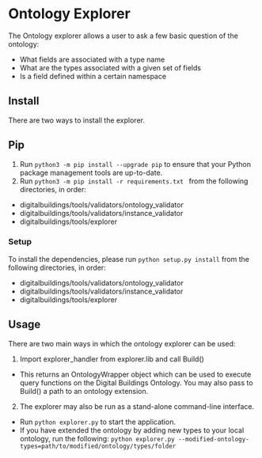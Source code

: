 # Ontology Explorer

The Ontology explorer allows a user to ask a few basic question of the ontology:
* What fields are associated with a type name
* What are the types associated with a given set of fields
* Is a field defined within a certain namespace

## Install

There are two ways to install the explorer.

## Pip

1. Run `python3 -m pip install --upgrade pip` to ensure that your Python package management tools are up-to-date.
2. Run `python3 -m pip install -r requirements.txt ` from the following directories, in order:
* digitalbuildings/tools/validators/ontology_validator
* digitalbuildings/tools/validators/instance_validator
* digitalbuildings/tools/explorer

### Setup
To install the dependencies, please run `python setup.py install` from the following directories, in order:
* digitalbuildings/tools/validators/ontology_validator
* digitalbuildings/tools/validators/instance_validator
* digitalbuildings/tools/explorer

## Usage
There are two main ways in which the ontology explorer can be used:
1. Import explorer_handler from explorer.lib and call Build()
  * This returns an OntologyWrapper object which can be used to execute query functions on the Digital Buildings Ontology. You may also pass to Build() a path to an ontology extension.
2. The explorer may also be run as a stand-alone command-line interface. 
  * Run `python explorer.py` to start the application.
  * If you have extended the ontology by adding new types to your local ontology, run the following: `python explorer.py --modified-ontology-types=path/to/modified/ontology/types/folder`

